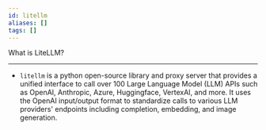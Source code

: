 ```yaml
---
id: litellm
aliases: []
tags: []
---
```


What is LiteLLM?

---

- `litellm` is a python open-source library and proxy server that provides a unified interface to call over 100 Large Language Model (LLM) APIs such as OpenAI, Anthropic, Azure, Huggingface, VertexAI, and more. It uses the OpenAI input/output format to standardize calls to various LLM providers' endpoints including completion, embedding, and image generation.
